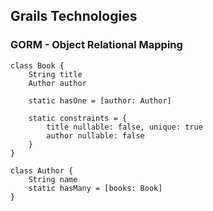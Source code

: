 ## Grails Technologies

### GORM - Object Relational Mapping

```
class Book {
    String title
    Author author

    static hasOne = [author: Author]
    
    static constraints = {
        title nullable: false, unique: true
        author nullable: false
    }
}
```

```
class Author {
    String name
    static hasMany = [books: Book]
}
```
